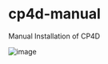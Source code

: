 # cp4d-manual
Manual Installation of CP4D

![image](https://github.com/luigimolinaro/cp4d-manual/assets/1215835/7e1ef224-4e8a-4c75-b1be-7451b7c58a44)
